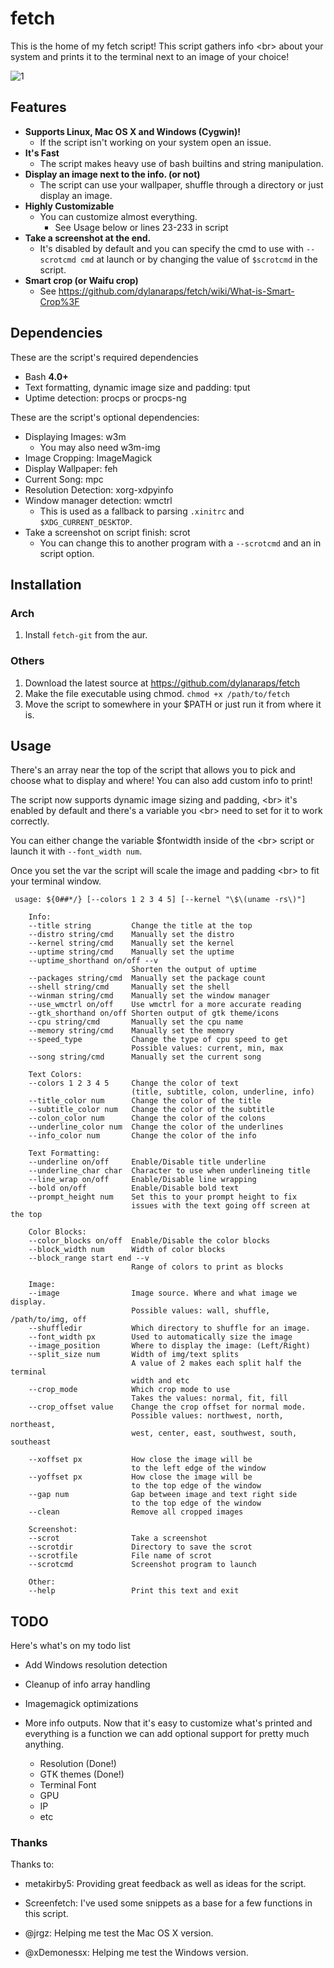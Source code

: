 # fetch

This is the home of my fetch script! This script gathers info <br\>
about your system and prints it to the terminal next to an image of your choice!


![1](https://sr.ht/Jd8Y.png)


<!-- Features {{{ -->


## Features


- **Supports Linux, Mac OS X and Windows (Cygwin)!**
    - If the script isn't working on your system
      open an issue.
- **It's Fast**
    - The script makes heavy use of bash builtins
      and string manipulation.
- **Display an image next to the info. (or not)**
    - The script can use your wallpaper, shuffle through a
      directory or just display an image.
- **Highly Customizable**
    - You can customize almost everything.
        - See Usage below or lines 23-233 in script
- **Take a screenshot at the end.**
    - It's disabled by default and you can specify the cmd
      to use with ```--scrotcmd cmd``` at launch or by
      changing the value of ```$scrotcmd``` in the script.
- **Smart crop (or Waifu crop)**
    - See https://github.com/dylanaraps/fetch/wiki/What-is-Smart-Crop%3F


<!-- }}} -->


<!-- Dependences {{{ -->


## Dependencies


These are the script's required dependencies

-  Bash **4.0+**
-  Text formatting, dynamic image size and padding: tput
-  Uptime detection: procps or procps-ng

These are the script's optional dependencies:

-  Displaying Images: w3m
    - You may also need w3m-img
-  Image Cropping: ImageMagick
-  Display Wallpaper: feh
-  Current Song: mpc
-  Resolution Detection: xorg-xdpyinfo
-  Window manager detection: wmctrl
    - This is used as a fallback to parsing ```.xinitrc``` and ```$XDG_CURRENT_DESKTOP```.
-  Take a screenshot on script finish: scrot
    - You can change this to another program with a ```--scrotcmd``` and an in script option.


<!-- }}} -->


<!-- Installation {{{ -->


## Installation


### Arch

1. Install ```fetch-git``` from the aur.


### Others

1. Download the latest source at https://github.com/dylanaraps/fetch
2. Make the file executable using chmod. ```chmod +x /path/to/fetch```
3. Move the script to somewhere in your $PATH or just run it from where it is.


<!-- }}} -->


<!-- Usage {{{ -->


## Usage

There's an array near the top of the script that allows you
to pick and choose what to display and where! You can also add custom
info to print!

The script now supports dynamic image sizing and padding,
<br\> it's enabled by default and there's a variable you
<br\> need to set for it to work correctly.

You can either change the variable $fontwidth inside of the
<br\> script or launch it with ```--font_width num```.

Once you set the var the script will scale the image and padding
<br\> to fit your terminal window.


```
 usage: ${0##*/} [--colors 1 2 3 4 5] [--kernel "\$\(uname -rs\)"]

    Info:
    --title string         Change the title at the top
    --distro string/cmd    Manually set the distro
    --kernel string/cmd    Manually set the kernel
    --uptime string/cmd    Manually set the uptime
    --uptime_shorthand on/off --v
                           Shorten the output of uptime
    --packages string/cmd  Manually set the package count
    --shell string/cmd     Manually set the shell
    --winman string/cmd    Manually set the window manager
    --use_wmctrl on/off    Use wmctrl for a more accurate reading
    --gtk_shorthand on/off Shorten output of gtk theme/icons
    --cpu string/cmd       Manually set the cpu name
    --memory string/cmd    Manually set the memory
    --speed_type           Change the type of cpu speed to get
                           Possible values: current, min, max
    --song string/cmd      Manually set the current song

    Text Colors:
    --colors 1 2 3 4 5     Change the color of text
                           (title, subtitle, colon, underline, info)
    --title_color num      Change the color of the title
    --subtitle_color num   Change the color of the subtitle
    --colon_color num      Change the color of the colons
    --underline_color num  Change the color of the underlines
    --info_color num       Change the color of the info

    Text Formatting:
    --underline on/off     Enable/Disable title underline
    --underline_char char  Character to use when underlineing title
    --line_wrap on/off     Enable/Disable line wrapping
    --bold on/off          Enable/Disable bold text
    --prompt_height num    Set this to your prompt height to fix
                           issues with the text going off screen at the top

    Color Blocks:
    --color_blocks on/off  Enable/Disable the color blocks
    --block_width num      Width of color blocks
    --block_range start end --v
                           Range of colors to print as blocks

    Image:
    --image                Image source. Where and what image we display.
                           Possible values: wall, shuffle, /path/to/img, off
    --shuffledir           Which directory to shuffle for an image.
    --font_width px        Used to automatically size the image
    --image_position       Where to display the image: (Left/Right)
    --split_size num       Width of img/text splits
                           A value of 2 makes each split half the terminal
                           width and etc
    --crop_mode            Which crop mode to use
                           Takes the values: normal, fit, fill
    --crop_offset value    Change the crop offset for normal mode.
                           Possible values: northwest, north, northeast,
                           west, center, east, southwest, south, southeast

    --xoffset px           How close the image will be
                           to the left edge of the window
    --yoffset px           How close the image will be
                           to the top edge of the window
    --gap num              Gap between image and text right side
                           to the top edge of the window
    --clean                Remove all cropped images

    Screenshot:
    --scrot                Take a screenshot
    --scrotdir             Directory to save the scrot
    --scrotfile            File name of scrot
    --scrotcmd             Screenshot program to launch

    Other:
    --help                 Print this text and exit
```


<!-- }}} -->


<!-- TODO {{{ -->


## TODO

Here's what's on my todo list

- Add Windows resolution detection

- Cleanup of info array handling

- Imagemagick optimizations

- More info outputs. Now that it's easy to customize what's printed and
  everything is a function we can add optional support for pretty much anything.

    - Resolution (Done!)
    - GTK themes (Done!)
    - Terminal Font
    - GPU
    - IP
    - etc

<!-- }}} -->


<!-- Thanks {{{ -->


### Thanks

Thanks to:

- metakirby5: Providing great feedback as well as ideas for the script.

- Screenfetch: I've used some snippets as a base for a few functions in this script.

- @jrgz: Helping me test the Mac OS X version.

- @xDemonessx: Helping me test the Windows version.


<!-- }}} -->
